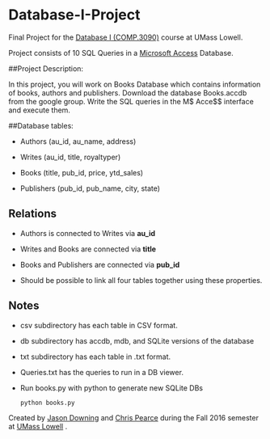 # Database-I-Project
Final Project for the
[Database I (COMP.3090)](http://www.cs.uml.edu/~cchen/309-F16/index.html)
course at UMass Lowell.

Project consists of 10 SQL Queries in a
[Microsoft Access](https://products.office.com/en-us/access) Database.

##Project Description:

In this project, you will work on Books Database which contains information of
books, authors and publishers. Download the database Books.accdb from the
google group. Write the SQL queries in the M$ Acce$$ interface and execute them.

##Database tables:

- Authors (au_id, au_name, address)

- Writes (au_id, title, royaltyper)

- Books (title, pub_id, price, ytd_sales)

- Publishers (pub_id, pub_name, city, state)

## Relations

- Authors is connected to Writes via **au_id**

- Writes and Books are connected via **title**

- Books and Publishers are connected via **pub_id**

- Should be possible to link all four tables together using these properties.

## Notes

- csv subdirectory has each table in CSV format.

- db subdirectory has accdb, mdb, and SQLite versions of the database

- txt subdirectory has each table in .txt format.

- Queries.txt has the queries to run in a DB viewer.

- Run books.py with python to generate new SQLite DBs

  ```python books.py```

Created by [Jason Downing](https://github.com/JasonD94/) and
[Chris Pearce](https://github.com/cp0153) during the Fall 2016 semester at
[UMass Lowell](https://www.uml.edu/Sciences/computer-science/default.aspx) .
